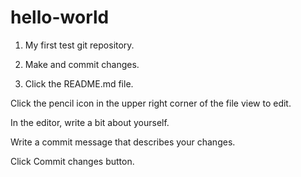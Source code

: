 # hello-world
1. My first test git repository.

2. Make and commit changes.

3. Click the README.md file.

Click the  pencil icon in the upper right corner of the file view to edit.

In the editor, write a bit about yourself.

Write a commit message that describes your changes.

Click Commit changes button.


